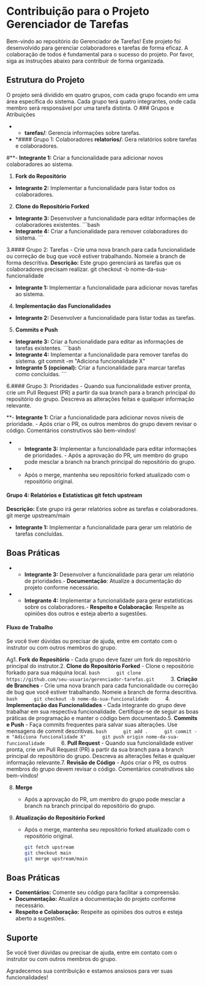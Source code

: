 # Contribuição para o Projeto Gerenciador de Tarefas


Bem-vindo ao repositório do Gerenciador de Tarefas! Este projeto foi desenvolvido para gerenciar colaboradores e tarefas de forma eficaz. A colaboração de todos é fundamental para o sucesso do projeto. Por favor, siga as instruções abaixo para contribuir de forma organizada.

## Estrutura do Projeto
O projeto será dividido em quatro grupos, com cada grupo focando em uma área específica do sistema. Cada grupo terá quatro integrantes, onde cada membro será responsável por uma tarefa distinta.
O ### Grupos e Atribuições
- * **tarefas/**: Gerencia informações sobre tarefas.
- *#### Grupo 1: Colaboradores **relatorios/**: Gera relatórios sobre tarefas e colaboradores.

#**- **Integrante 1:** Criar a funcionalidade para adicionar novos colaboradores ao sistema.
1. **Fork do Repositório**
  - **Integrante 2:** Implementar a funcionalidade para listar todos os colaboradores.
2. **Clone do Repositório Forked**
  - **Integrante 3:** Desenvolver a funcionalidade para editar informações de colaboradores existentes.     ```bash
  - **Integrante 4:** Criar a funcionalidade para remover colaboradores do sistema.     ```

3.#### Grupo 2: Tarefas   - Crie uma nova branch para cada funcionalidade ou correção de bug que você estiver trabalhando. Nomeie a branch de forma descritiva.
  **Descrição:** Este grupo gerenciará as tarefas que os colaboradores precisam realizar.     git checkout -b nome-da-sua-funcionalidade
  - **Integrante 1:** Implementar a funcionalidade para adicionar novas tarefas ao sistema.
4. **Implementação das Funcionalidades**
  - **Integrante 2:** Desenvolver a funcionalidade para listar todas as tarefas.
5. **Commits e Push**
  - **Integrante 3:** Criar a funcionalidade para editar as informações de tarefas existentes.     ```bash
  - **Integrante 4:** Implementar a funcionalidade para remover tarefas do sistema.     git commit -m "Adiciona funcionalidade X"
  - **Integrante 5 (opcional):** Criar a funcionalidade para marcar tarefas como concluídas.     ```

6.#### Grupo 3: Prioridades   - Quando sua funcionalidade estiver pronta, crie um Pull Request (PR) a partir da sua branch para a branch principal do repositório do grupo. Descreva as alterações feitas e qualquer informação relevante.

**- **Integrante 1:** Criar a funcionalidade para adicionar novos níveis de prioridade.   - Após criar o PR, os outros membros do grupo devem revisar o código. Comentários construtivos são bem-vindos!

- - **Integrante 3:** Implementar a funcionalidade para editar informações de prioridades.   - Após a aprovação do PR, um membro do grupo pode mesclar a branch na branch principal do repositório do grupo.

-    - Após o merge, mantenha seu repositório forked atualizado com o repositório original. 
  #### Grupo 4: Relatórios e Estatísticas     git fetch upstream
  **Descrição:** Este grupo irá gerar relatórios sobre as tarefas e colaboradores.     git merge upstream/main
  - **Integrante 1:** Implementar a funcionalidade para gerar um relatório de tarefas concluídas.
## Boas Práticas

- - **Integrante 3:** Desenvolver a funcionalidade para gerar um relatório de prioridades.- **Documentação**: Atualize a documentação do projeto conforme necessário.
- - **Integrante 4:** Implementar a funcionalidade para gerar estatísticas sobre os colaboradores.- **Respeito e Colaboração**: Respeite as opiniões dos outros e esteja aberto a sugestões.

#### Fluxo de Trabalho
Se você tiver dúvidas ou precisar de ajuda, entre em contato com o instrutor ou com outros membros do grupo.

Ag1. **Fork do Repositório**
    - Cada grupo deve fazer um fork do repositório principal do instrutor.2. **Clone do Repositório Forked**    - Clone o repositório forkado para sua máquina local.      ```bash      git clone https://github.com/seu-usuario/gerenciador-tarefas.git      ```3. **Criação de Branches**    - Crie uma nova branch para cada funcionalidade ou correção de bug que você estiver trabalhando. Nomeie a branch de forma descritiva.      ```bash      git checkout -b nome-da-sua-funcionalidade      ```4. **Implementação das Funcionalidades**    - Cada integrante do grupo deve trabalhar em sua respectiva funcionalidade. Certifique-se de seguir as boas práticas de programação e manter o código bem documentado.5. **Commits e Push**    - Faça commits frequentes para salvar suas alterações. Use mensagens de commit descritivas.      ```bash      git add .      git commit -m "Adiciona funcionalidade X"      git push origin nome-da-sua-funcionalidade      ```6. **Pull Request**    - Quando sua funcionalidade estiver pronta, crie um Pull Request (PR) a partir da sua branch para a branch principal do repositório do grupo. Descreva as alterações feitas e qualquer informação relevante.7. **Revisão de Código**
    - Após criar o PR, os outros membros do grupo devem revisar o código. Comentários construtivos são bem-vindos!

8. **Merge**
    - Após a aprovação do PR, um membro do grupo pode mesclar a branch na branch principal do repositório do grupo.

9. **Atualização do Repositório Forked**
    - Após o merge, mantenha seu repositório forked atualizado com o repositório original.
      ```bash
      git fetch upstream
      git checkout main
      git merge upstream/main
      ```

## Boas Práticas

- **Comentários:** Comente seu código para facilitar a compreensão.
- **Documentação:** Atualize a documentação do projeto conforme necessário.
- **Respeito e Colaboração:** Respeite as opiniões dos outros e esteja aberto a sugestões.

## Suporte

Se você tiver dúvidas ou precisar de ajuda, entre em contato com o instrutor ou com outros membros do grupo.

Agradecemos sua contribuição e estamos ansiosos para ver suas funcionalidades!
